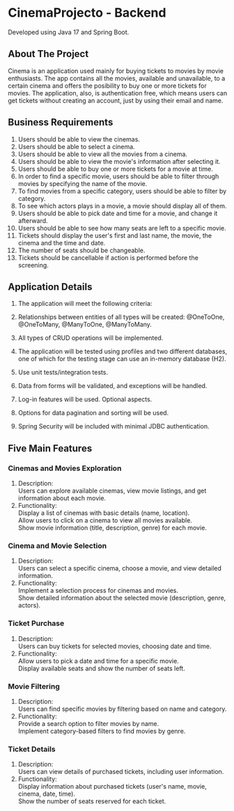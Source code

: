 # CinemaProjecto - Backend
Developed using Java 17 and Spring Boot.

## About The Project
Cinema is an application used mainly for buying tickets to movies by movie enthusiasts. The app contains all the movies, available and unavailable, to a certain cinema and offers the posibility to buy one or more tickets for movies.
The application, also, is authentication free, which means users can get tickets without creating an account, just by using their email and name.
## Business Requirements
1. Users should be able to view the cinemas.
2. Users should be able to select a cinema.
3. Users should be able to view all the movies from a cinema.
4. Users should be able to view the movie's information after selecting it.
5. Users should be able to buy one or more tickets for a movie at time.
6. In order to find a specific movie, users should be able to filter through movies by specifying the name of the movie.
7. To find movies from a specific category, users should be able to filter by category.
8. To see which actors plays in a movie, a movie should display all of them.
9. Users should be able to pick date and time for a movie, and change it afterward.
10. Users should be able to see how many seats are left to a specific movie.
11. Tickets should display the user's first and last name, the movie, the cinema and the time and date.
12. The number of seats should be changeable.
13. Tickets should be cancellable if action is performed before the screening.

    
## Application Details

1. The application will meet the following criteria:

2. Relationships between entities of all types will be created: @OneToOne, @OneToMany, @ManyToOne, @ManyToMany.

3. All types of CRUD operations will be implemented.

4. The application will be tested using profiles and two different databases, one of which for the testing stage can use an in-memory database (H2).

5. Use unit tests/integration tests.

6. Data from forms will be validated, and exceptions will be handled.

7. Log-in features will be used. Optional aspects.

8. Options for data pagination and sorting will be used.

9. Spring Security will be included with minimal JDBC authentication.

    
## Five Main Features

### Cinemas and Movies Exploration

1. Description: <br>
Users can explore available cinemas, view movie listings, and get information about each movie.
2. Functionality: <br>
Display a list of cinemas with basic details (name, location). <br>
Allow users to click on a cinema to view all movies available. <br>
Show movie information (title, description, genre) for each movie.

### Cinema and Movie Selection

1. Description: <br> Users can select a specific cinema, choose a movie, and view detailed information.
2. Functionality: <br>
Implement a selection process for cinemas and movies. <br>
Show detailed information about the selected movie (description, genre, actors).

### Ticket Purchase

1. Description: <br> Users can buy tickets for selected movies, choosing date and time.
2. Functionality: <br>
Allow users to pick a date and time for a specific movie. <br>
Display available seats and show the number of seats left.

### Movie Filtering

1. Description: <br> Users can find specific movies by filtering based on name and category.
2. Functionality: <br>
Provide a search option to filter movies by name. <br>
Implement category-based filters to find movies by genre.

### Ticket Details

1. Description:  <br> Users can view details of purchased tickets, including user information.
2. Functionality: <br>
Display information about purchased tickets (user's name, movie, cinema, date, time). <br>
Show the number of seats reserved for each ticket.


